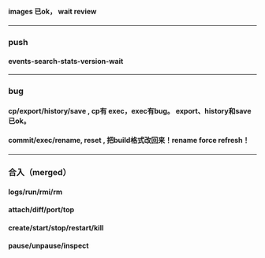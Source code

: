 
####  images 已ok， wait review
#### 

----
### push
#### events-search-stats-version-wait

----
### bug
####  cp/export/history/save , cp有 exec，exec有bug。 export、history和save已ok。
####   commit/exec/rename, reset , 把build格式改回来！rename force refresh！

----
### 合入（merged）
####  logs/run/rmi/rm
####  attach/diff/port/top
####  create/start/stop/restart/kill
####  pause/unpause/inspect
